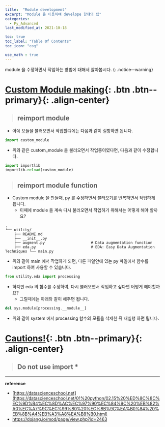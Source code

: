 ```yaml
---
title:  "Module development"
excerpt: "Module 을 이용하여 develope 할떄의 팁"
categories:
  - Py_Advanced
last_modified_at: 2021-10-18

toc: true
toc_label: "Table Of Contents"
toc_icon: "cog"

use_math : true
---
```


 module 을 수정하면서 작업하는 방법에 대해서 알아봅시다.
{: .notice--warning}

# [Custom Module making](#link){: .btn .btn--primary}{: .align-center}

> ## reimport module

- 아예 모듈을 불러오면서 작업할떄에는 다음과 같이 실항하면 됩니다. 

```python
import custom_module 
```

- 위와 같은 custom_module 을 불러오면서 작업중이였다면, 다음과 같이 수정합니다. 

```python
import importlib
importlib.reload(custom_module)
```

> ## reimport module function 

- Custom module 을 만들때, py 를 수정하면서 불러오기를 반복하면서 작업하게 됩니다.
  - 이때에 module 을 계속 다시 불러오면서 작업하기 위해서는 어떻게 해야 할까요? 

```
.
└── utility/           
    ├── README.md 
    ├── __init__.py
    ├── augment.py                     # Data augmentation function
    ├── eda.py                         # EDA: Easy Data Augmentation Techniques └── main.py 
```

- 위와 같이 main 에서 작업하게 되면, 다른 파일안에 있는 py 파일에서 함수를 import 하여 사용할 수 있습니다.

```python
from utility.eda import processing
```

- 하지만 eda 의 함수를 수정하여, 다시 불러오면서 작업하고 싶다면 어떻게 해야할까요? 
  - 그럴때에는 아래와 같이 해주면 됩니다. 

```python
del sys.module[processing.__module__]
```

- 위와 같이 system 에서 processing 함수의 모듈을 삭제한 뒤 재실행 하면 됩니다.

# [Cautions!](#link){: .btn .btn--primary}{: .align-center}

> ## Do not use import * 





---

**reference**

- [https://datascienceschool.net](https://datascienceschool.net/01%20python/02.15%20%ED%8C%8C%EC%9D%B4%EC%8D%AC%EC%97%90%EC%84%9C%20%EB%82%A0%EC%A7%9C%EC%99%80%20%EC%8B%9C%EA%B0%84%20%EB%8B%A4%EB%A3%A8%EA%B8%B0.html)
- <https://dojang.io/mod/page/view.php?id=2463>

